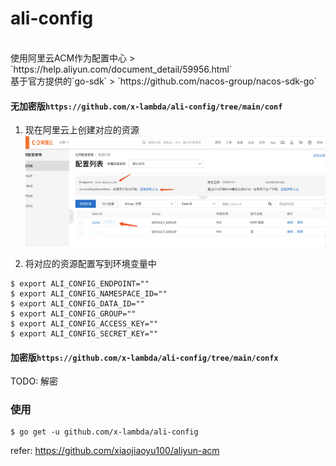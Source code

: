 # ali-config

<br>
使用阿里云ACM作为配置中心
> `https://help.aliyun.com/document_detail/59956.html`

<br>
基于官方提供的`go-sdk`
> `https://github.com/nacos-group/nacos-sdk-go`

#### 无加密版`https://github.com/x-lambda/ali-config/tree/main/conf`
1. 现在阿里云上创建对应的资源
![img](./imgs/WX20210416-112736@2x.png)

2. 将对应的资源配置写到环境变量中
```shell
$ export ALI_CONFIG_ENDPOINT=""
$ export ALI_CONFIG_NAMESPACE_ID=""
$ export ALI_CONFIG_DATA_ID=""
$ export ALI_CONFIG_GROUP=""
$ export ALI_CONFIG_ACCESS_KEY=""
$ export ALI_CONFIG_SECRET_KEY=""
```

#### 加密版`https://github.com/x-lambda/ali-config/tree/main/confx`
TODO: 解密

### 使用
```shell
$ go get -u github.com/x-lambda/ali-config
```

refer:
    https://github.com/xiaojiaoyu100/aliyun-acm



